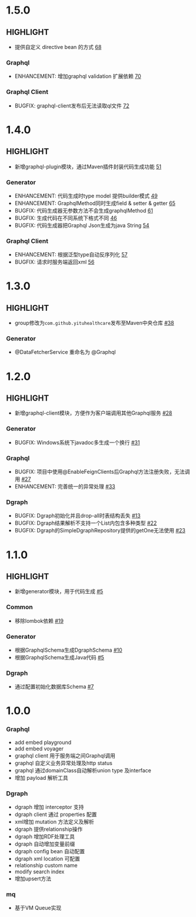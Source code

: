 # 1.5.0

## HIGHLIGHT

- 提供自定义 directive bean 的方式 [68](https://github.com/YituHealthcare/Arc/issues/68)

### Graphql

- ENHANCEMENT: 增加graphql validation 扩展依赖 [70](https://github.com/YituHealthcare/Arc/pull/70)

### Graphql Client

- BUGFIX: graphql-client发布后无法读取ql文件 [72](https://github.com/YituHealthcare/Arc/issues/72)


# 1.4.0

## HIGHLIGHT

- 新增graphql-plugin模块，通过Maven插件封装代码生成功能 [51](https://github.com/YituHealthcare/Arc/issues/51)

### Generator

- ENHANCEMENT: 代码生成时type model 提供builder模式 [49](https://github.com/YituHealthcare/Arc/issues/49)
- ENHANCEMENT: GraphqlMethod同时生成field & setter & getter [65](https://github.com/YituHealthcare/Arc/issues/65)
- BUGFIX: 代码生成器无参数方法不会生成graphqlMethod [61](https://github.com/YituHealthcare/Arc/issues/61)
- BUGFIX: 生成代码在不同系统下格式不同 [46](https://github.com/YituHealthcare/Arc/issues/46)
- BUGFIX: 代码生成器把Graphql Json生成为java String [54](https://github.com/YituHealthcare/Arc/issues/54)

### Graphql Client

- ENHANCEMENT: 根据泛型type自动反序列化 [57](https://github.com/YituHealthcare/Arc/issues/57)
- BUGFIX: 请求时服务端返回xml [56](https://github.com/YituHealthcare/Arc/issues/56)


# 1.3.0

## HIGHLIGHT

- group修改为`com.github.yituhealthcare`发布至Maven中央仓库 [#38](https://github.com/YituHealthcare/Arc/issues/38)

### Generator

- @DataFetcherService 重命名为 @Graphql


# 1.2.0

## HIGHLIGHT

- 新增graphql-client模块，方便作为客户端调用其他Graphql服务 [#28](https://github.com/YituHealthcare/Arc/issues/28)

### Generator

- BUGFIX: Windows系统下javadoc多生成一个换行 [#31](https://github.com/YituHealthcare/Arc/issues/31)

### Graphql

- BUGFIX: 项目中使用@EnableFeignClients后Graphql方法注册失败，无法调用 [#27](https://github.com/YituHealthcare/Arc/issues/27)
- ENHANCEMENT: 完善统一的异常处理 [#33](https://github.com/YituHealthcare/Arc/issues/33)

### Dgraph 

- BUGFIX: Dgraph初始化并且drop-all时表结构丢失 [#13](https://github.com/YituHealthcare/Arc/issues/13)
- BUGFIX: Dgraph结果解析不支持一个List内包含多种类型 [#22](https://github.com/YituHealthcare/Arc/issues/22)
- BUGFIX: Dgraph的SimpleDgraphRepository提供的getOne无法使用 [#23](https://github.com/YituHealthcare/Arc/issues/23)


# 1.1.0

## HIGHLIGHT

- 新增generator模块，用于代码生成 [#5](https://github.com/YituHealthcare/Arc/issues/5)

### Common

- 移除lombok依赖 [#19](https://github.com/YituHealthcare/Arc/issues/19)

### Generator

- 根据GraphqlSchema生成DgraphSchema [#10](https://github.com/YituHealthcare/Arc/issues/10)
- 根据GraphqlSchema生成Java代码 [#5](https://github.com/YituHealthcare/Arc/issues/5)

### Dgraph

- 通过配置初始化数据库Schema [#7](https://github.com/YituHealthcare/Arc/issues/7)


# 1.0.0

### Graphql

- add embed playground
- add embed voyager
- graphql client 用于服务端之间Graphql调用
- graphql 自定义业务异常处理及http status
- graphql 通过domainClass自动解析union type 及interface
- 增加 payload 解析工具

### Dgraph

- dgraph 增加 interceptor 支持
- dgraph client 通过 properties 配置
- xml增加 mutation 方法定义及解析
- dgraph 提供relationship操作
- dgraph 增加RDF处理工具
- dgraph 自动增加变量前缀
- dgraph config bean 自动配置
- dgraph xml location 可配置
- relationship custom name
- modify search index
- 增加upsert方法

### mq

- 基于VM Queue实现

